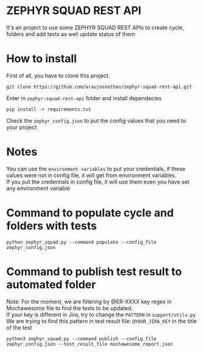 # ZEPHYR SQUAD REST API

It's an project to use some ZEPHYR SQUAD REST APIs to create cycle, folders and add tests as well update status of them</br>

# How to install

First of all, you have to clone this project.</br>

```
git clone https://github.com/araujosnathan/zephyr-squad-rest-api.git
```

Enter in `zephyr-squad-rest-api` folder and install dependecies

```
pip install -r requirements.txt
```

Check the `zephyr_config.json` to put the config values that you need to your project<br>

# Notes

You can use the `environment variables` to put your credentials, if these values were not in config file, it will get from environment variables.<br>
If you put the credentials in config file, it will use them even you have set any environment variable

# Command to populate cycle and folders with tests

```
python zephyr_squad.py --command populate --config_file zephyr_config.json
```

# Command to publish test result to automated folder

Note: For the moment, we are filtering by @ER-XXXX key regex in Mochawesome file to find the tests to be updated.<br>
If your key is different in Jira, try to change the `PATTERN` in `support/utils.py`
We are trying to find this pattern in test result file: `@YOUR_JIRA_KEY` in the title of the test

```
python3 zephyr_squad.py --command publish --config_file zephyr_config.json --test_result_file mochawesome_report.json
```
